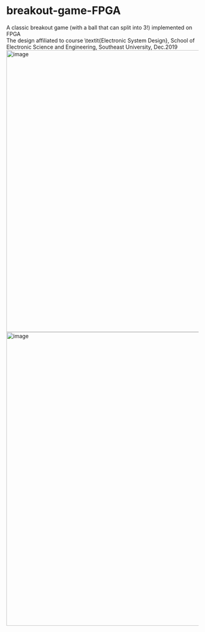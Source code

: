 # breakout-game-FPGA
A classic breakout game (with a ball that can split into 3!) implemented on FPGA  
The design affiliated to course \textit{Electronic System Design}, School of Electronic Science and Engineering, Southeast University, Dec.2019
<img width="740" alt="image" src="https://user-images.githubusercontent.com/42579033/158989475-a4b52143-2523-436a-819a-46ce5502de28.png">
<img width="771" alt="image" src="https://user-images.githubusercontent.com/42579033/158989713-413eecf3-bba8-4a3f-bed2-38efe6eeec9e.png">
